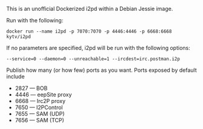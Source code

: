 This is an unofficial Dockerized i2pd within a Debian Jessie image.

Run with the following:

````
docker run --name i2pd -p 7070:7070 -p 4446:4446 -p 6668:6668 kytv/i2pd
````
If no parameters are specified, i2pd will be run with the following options:

````
--service=0 --daemon=0 --unreachable=1 --ircdest=irc.postman.i2p
````

Publish how many (or how few) ports as you want. Ports exposed by default include

* 2827 — BOB
* 4446 — eepSite proxy
* 6668 — Irc2P proxy
* 7650 — I2PControl
* 7655 — SAM (UDP)
* 7656 — SAM (TCP)
